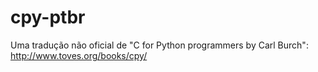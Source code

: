 # cpy-ptbr
Uma tradução não oficial de  "C for Python programmers  by Carl Burch": http://www.toves.org/books/cpy/
